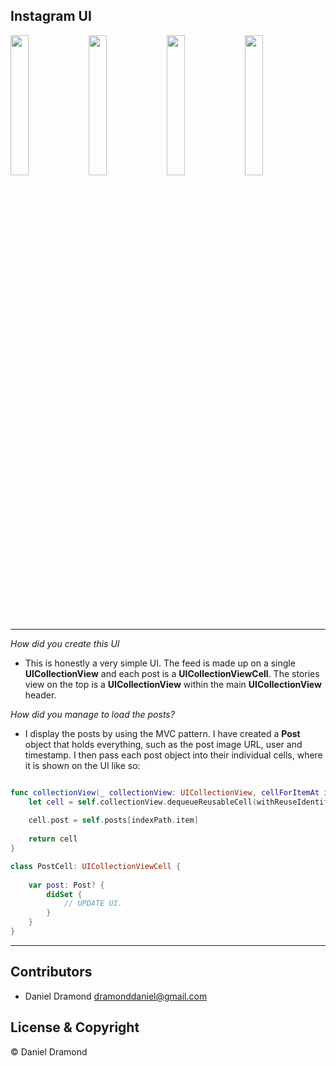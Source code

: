 ## Instagram UI

<p float="center">
  <img src="https://user-images.githubusercontent.com/19694636/44957769-ae43ae80-aecd-11e8-8c89-00bce6d3f3e2.gif" width="24%" />
  <img src="https://user-images.githubusercontent.com/19694636/44957448-b64e1f00-aeca-11e8-8de7-7e06745ad22b.PNG" width="24%" /> 
  <img src="https://user-images.githubusercontent.com/19694636/44957438-97e82380-aeca-11e8-8577-df6e3a163d4c.gif" width="24%" />
  <img src="https://user-images.githubusercontent.com/19694636/44957587-6b80d700-aecb-11e8-8f82-92df77319ed1.gif" width="24%" />
</p>

---

<i>How did you create this UI</i>
- This is honestly a very simple UI. The feed is made up on a single **UICollectionView** and each post is a **UICollectionViewCell**. The stories view on the top is a **UICollectionView** within the main **UICollectionView** header. 

<i>How did you manage to load the posts?</i>
- I display the posts by using the MVC pattern. I have created a **Post** object that holds everything, such as the post image URL, user and timestamp. I then pass each post object into their individual cells, where it is shown on the UI like so:

```swift

func collectionView(_ collectionView: UICollectionView, cellForItemAt indexPath: IndexPath) -> UICollectionViewCell {
    let cell = self.collectionView.dequeueReusableCell(withReuseIdentifier: cellId, for: indexPath) as! PostCell
    
    cell.post = self.posts[indexPath.item]
    
    return cell
}

class PostCell: UICollectionViewCell {
    
    var post: Post? {
        didSet {
            // UPDATE UI.
        }
    }
}
```

---

## Contributors 
- Daniel Dramond <dramonddaniel@gmail.com>

## License & Copyright

© Daniel Dramond
